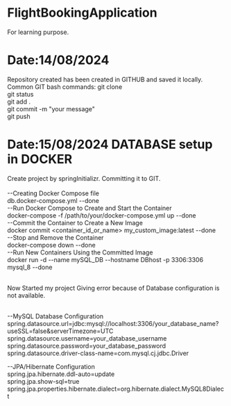 # FlightBookingApplication
For learning purpose.

# Date:14/08/2024
Repository created has been created in GITHUB and saved it locally. <br />
Common GIT bash commands:
git clone <repository-url> <br />
git status<br />
git add . <br />
git commit -m "your message" <br />
git push <br />

# Date:15/08/2024 DATABASE setup in DOCKER
Create project by springInitializr. Committing it to GIT.
<br /><br />
--Creating Docker Compose file <br />
db.docker-compose.yml  --done<br />
--Run Docker Compose to Create and Start the Container<br />
docker-compose -f /path/to/your/docker-compose.yml up --done<br />
--Commit the Container to Create a New Image <br />
docker commit <container_id_or_name> my_custom_image:latest      --done <br />
--Stop and Remove the Container<br />
docker-compose down                                --done <br />
--Run New Containers Using the Committed Image <br />
docker run -d --name mySQL_DB  --hostname DBhost -p 3306:3306 mysql_8  --done <br /><br />

Now Started my project Giving error because of Database configuration is not available. <br /><br />

--MySQL Database Configuration <br />
spring.datasource.url=jdbc:mysql://localhost:3306/your_database_name?useSSL=false&serverTimezone=UTC <br />
spring.datasource.username=your_database_username <br />
spring.datasource.password=your_database_password <br />
spring.datasource.driver-class-name=com.mysql.cj.jdbc.Driver <br />

--JPA/Hibernate Configuration <br />
spring.jpa.hibernate.ddl-auto=update <br />
spring.jpa.show-sql=true <br />
spring.jpa.properties.hibernate.dialect=org.hibernate.dialect.MySQL8Dialect <br />







